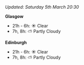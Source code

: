 *Updated: Saturday 5th March 20:30*

**Glasgow**

* 21h - 6h: :sunny: Clear
* 7h, 8h: :partly_sunny: Partly Cloudy

**Edinburgh**

* 21h - 6h: :sunny: Clear
* 7h, 8h: :partly_sunny: Partly Cloudy
